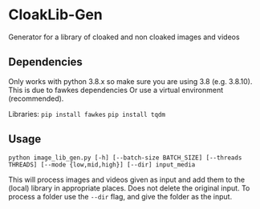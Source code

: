 # CloakLib-Gen
Generator for a library of cloaked and non cloaked images and videos

## Dependencies
Only works with python 3.8.x so make sure you are using 3.8 (e.g. 3.8.10). This is due to fawkes dependencies
Or use a virtual environment (recommended).

Libraries:
`pip install fawkes`
`pip install tqdm`

## Usage

`python image_lib_gen.py [-h] [--batch-size BATCH_SIZE] [--threads THREADS] [--mode {low,mid,high}] [--dir] input_media `

This will process images and videos given as input and add them to the (local) library in appropriate places. Does not delete the original input.
To process a folder use the `--dir` flag, and give the folder as the input.